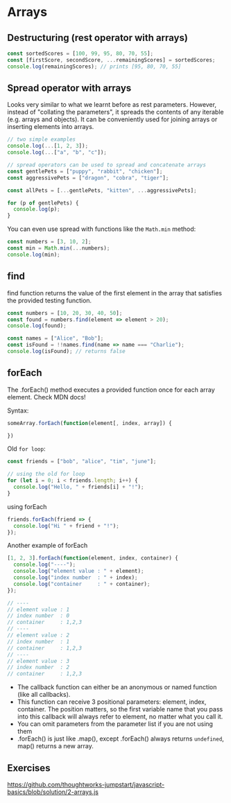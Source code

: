 # Arrays

## Destructuring (rest operator with arrays)

```js
const sortedScores = [100, 99, 95, 80, 70, 55];
const [firstScore, secondScore, ...remainingScores] = sortedScores;
console.log(remainingScores); // prints [95, 80, 70, 55]
```

## Spread operator with arrays

Looks very similar to what we learnt before as rest parameters. However, instead of "collating the parameters", it spreads the contents of any iterable (e.g. arrays and objects). It can be conveniently used for joining arrays or inserting elements into arrays.

```js
// two simple examples
console.log(...[1, 2, 3]);
console.log(...["a", "b", "c"]);

// spread operators can be used to spread and concatenate arrays
const gentlePets = ["puppy", "rabbit", "chicken"];
const aggressivePets = ["dragon", "cobra", "tiger"];

const allPets = [...gentlePets, "kitten", ...aggressivePets];

for (p of gentlePets) {
  console.log(p);
}
```

You can even use spread with functions like the `Math.min` method:

```js
const numbers = [3, 10, 2];
const min = Math.min(...numbers);
console.log(min);
```

## find

find function returns the value of the first element in the array that satisfies the provided testing function.

```js
const numbers = [10, 20, 30, 40, 50];
const found = numbers.find(element => element > 20);
console.log(found);
```

```js
const names = ["Alice", "Bob"];
const isFound = !!names.find(name => name === "Charlie");
console.log(isFound); // returns false
```

## forEach

The .forEach() method executes a provided function once for each array element. Check MDN docs!

Syntax:

```js
someArray.forEach(function(element[, index, array]) {

})
```

Old `for loop`:

```js
const friends = ["bob", "alice", "tim", "june"];

// using the old for loop
for (let i = 0; i < friends.length; i++) {
  console.log("Hello, " + friends[i] + "!");
}
```

using forEach

```js
friends.forEach(friend => {
  console.log("Hi " + friend + "!");
});
```

Another example of forEach

```js
[1, 2, 3].forEach(function(element, index, container) {
  console.log("----");
  console.log("element value : " + element);
  console.log("index number  : " + index);
  console.log("container     : " + container);
});

// ----
// element value : 1
// index number  : 0
// container     : 1,2,3
// ----
// element value : 2
// index number  : 1
// container     : 1,2,3
// ----
// element value : 3
// index number  : 2
// container     : 1,2,3
```

- The callback function can either be an anonymous or named function (like all callbacks).
- This function can receive 3 positional parameters: element, index, container. The position matters, so the first variable name that you pass into this callback will always refer to element, no matter what you call it.
- You can omit parameters from the parameter list if you are not using them
- .forEach() is just like .map(), except .forEach() always returns `undefined`, map() returns a new array.

## Exercises

https://github.com/thoughtworks-jumpstart/javascript-basics/blob/solution/2-arrays.js
